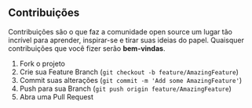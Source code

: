 ## Contribuições

Contribuições são o que faz a comunidade open source um lugar tão incrível para aprender, inspirar-se e tirar suas ideias do papel. Quaisquer contribuições que você fizer serão **bem-vindas**.

1. Fork o projeto
2. Crie sua Feature Branch (`git checkout -b feature/AmazingFeature`)
3. Commit suas alterações (`git commit -m 'Add some AmazingFeature'`)
4. Push para sua Branch (`git push origin feature/AmazingFeature`)
5. Abra uma Pull Request
